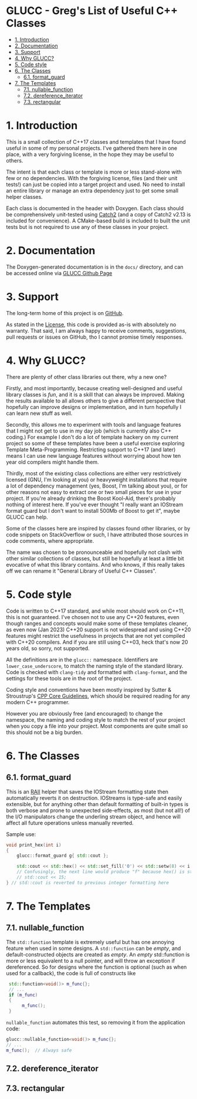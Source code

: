 <!---
The "omit from toc" comment for the Markdown VSCode extension unfortunately 
gets rendered in the Doxygen-generated HTML.  We work around this in CMake to generate 
README.md with the comments removed and include that in Doxygen run
Also the TOC maintained by VSCode is not compatible with the Markdown way
so the same CMake magic adjusts that
Also syntax highlighting of code blocks is different
Base strategy is this file is suitable for VSCode and Github, we massage it 
as required for Doxygen
-->
# GLUCC - Greg's List of Useful C++ Classes <!-- omit from toc -->

<!-- toc this line is replaced by Doxygen [TOC] tag -->
<!-- begin toc this and the following up to blank line is deleted -->
- [1. Introduction](#1-introduction)
- [2. Documentation](#2-documentation)
- [3. Support](#3-support)
- [4. Why GLUCC?](#4-why-glucc)
- [5. Code style](#5-code-style)
- [6. The Classes](#6-the-classes)
  - [6.1. format\_guard](#61-format_guard)
- [7. The Templates](#7-the-templates)
  - [7.1. nullable\_function](#71-nullable_function)
  - [7.2. dereference\_iterator](#72-dereference_iterator)
  - [7.3. rectangular](#73-rectangular)


# 1. Introduction

This is a small collection of C++17 classes and templates that I have found
useful in some of my personal projects.   I've gathered them here in one place,
with a very forgiving license, in the hope they may be useful to others.

The intent is that each class or template is more or less stand-alone with few
or no dependencies.  With the forgiving license, files (and their unit tests!)
can just be copied into a target project and used.  No need to install an entire
library or manage an extra dependency just to get some small helper classes.

Each class is documented in the header with Doxygen.  Each class should be
comprehensively unit-tested using [Catch2](https://github.com/catchorg/Catch2)
(and a copy of Catch2 v2.13 is included for convenience).  A CMake-based build
is included to built the unit tests but is not required to use any of these
classes in your project.

# 2. Documentation

The Doxygen-generated documentation is in the `docs/` directory, and can be accessed online via [GLUCC Github Page](https://gnbond.github.io/GLUCC/)

# 3. Support

The long-term home of this project is on [GitHub](https://github.com/gnbond/GLUCC).

As stated in the [License](LICENSE.md), this code is provided as-is with absolutely
no warranty.  That said, I am always happy to receive comments, suggestions,
pull requests or issues on GitHub, tho I cannot promise timely responses.

# 4. Why GLUCC?

There are plenty of other class libraries out there, why a new one?

Firstly, and most importantly, because creating well-designed and useful library
classes is _fun_, and it is a skill that can always be improved.  Making the
results available to all allows others to give a different perspective that
hopefully can improve designs or implementation, and in turn hopefully I can
learn new stuff as well.

Secondly, this allows me to experiment with tools and language features that I
might not get to use in my day job (which is currently also C++ coding.)  For
example I don't do a lot of template hackery on my current project so some of
these templates have been a useful exercise exploring Template Meta-Programming.
Restricting support to C++17 (and later) means I can use new language features
without worrying about how ten year old compilers might handle them.

Thirdly, most of the existing class collections are either very restrictively
licensed (GNU, I'm looking at you) or heavyweight installations that require a
lot of dependency management (yes, Boost, I'm talking about you), or for other
reasons not easy to extract one or two small pieces for use in your project. If
you're already drinking the Boost Kool-Aid, there's probably nothing of interest
here.  If you've ever thought "I really want an IOStream format guard but I
don't want to install 500Mb of Boost to get it", maybe GLUCC can help.

Some of the classes here are inspired by classes found other libraries, or by
code snippets on StackOverflow or such, I have attributed those sources in code
comments, where appropriate.

The name was chosen to be pronounceable and hopefully not clash with other
similar collections of classes, but still be hopefully at least a little bit
evocative of what this library contains.  And who knows, if this really takes
off we can rename it "General Library of Useful C++ Classes".

# 5. Code style

Code is written to C++17 standard, and while most should work on C++11, this is
not guaranteed.  I've chosen not to use any C++20 features, even though ranges
and concepts would make some of these templates cleaner, as even now (Jan 2023)
C++20 support is not widespread and using C++20 features might restrict the
usefulness in projects that are not yet compiled with C++20 compilers.  And if
you are still using C++03, heck that's now 20 years old, so sorry, not
supported.

All the definitions are in the `glucc::` namespace.  Identifiers are
`lower_case_underscore`, to match the naming style of the standard library. Code
is checked with `clang-tidy` and formatted with `clang-format`, and the settings
for these tools are in the root of the project.  

Coding style and conventions have been mostly inspired by Sutter & Stroustrup's
[CPP Core
Guidelines](https://isocpp.github.io/CppCoreGuidelines/CppCoreGuidelines), which
should be required reading for any modern C++ programmer.

However you are obviously free (and encouraged) to change the namespace, the
naming and coding style to match the rest of your project when you copy a file
into your project.  Most components are quite small so this should not be a big
burden.

# 6. The Classes

## 6.1. format_guard

This is an
[RAII](https://isocpp.github.io/CppCoreGuidelines/CppCoreGuidelines#Rr-raii)
helper that saves the IOStream formatting state then automatically reverts it on
destruction.  IOStreams is type-safe and easily extensible, but for anything
other than default formatting of built-in types is both verbose and prone to
unexpected side-effects, as most (but not all!) of the I/O manipulators change
the underling stream object, and hence will affect all future operations unless
manually reverted.  

Sample use:
```C++
void print_hex(int i)
{
    glucc::format_guard g{ std::cout };

    std::cout << std::hex() << std::set_fill('0') << std::setw(8) << i;
    // Confusingly, the next line would produce "f" because hex() is sticky but setw() is not!
    // std::cout << 15;
} // std::cout is reverted to previous integer formatting here
```

# 7. The Templates

## 7.1. nullable_function

The `std::function` template is extremely useful but has one annoying feature
when used in some designs.  A `std::function` can be _empty_, and
default-constructed objects are created as _empty_.  An _empty_ std::function is
more or less equivalent to a null pointer, and will throw an exception if
dereferenced.  So for designs where the function is optional (such as when used
for a callback), the code is full of constructs like
```C++
 std::function<void()> m_func{};
 // ...
 if (m_func)
 {
      m_func();
 }
```
`nullable_function` automates this test, so removing it from the application code:
```C++
glucc::nullable_function<void()> m_func{};
// ...
m_func();  // Always safe
```

## 7.2. dereference_iterator

## 7.3. rectangular

